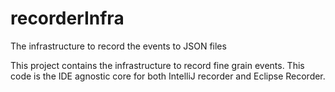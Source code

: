# recorderInfra
The infrastructure to record the events to JSON files

This project contains the infrastructure to record fine grain events.  This code is the IDE agnostic core for both IntelliJ recorder and Eclipse Recorder.
